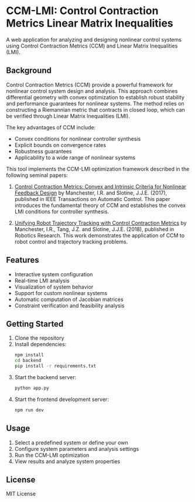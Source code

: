 # CCM-LMI: Control Contraction Metrics Linear Matrix Inequalities

A web application for analyzing and designing nonlinear control systems using Control Contraction Metrics (CCM) and Linear Matrix Inequalities (LMI).

## Background

Control Contraction Metrics (CCM) provide a powerful framework for nonlinear control system design and analysis. This approach combines differential geometry with convex optimization to establish robust stability and performance guarantees for nonlinear systems. The method relies on constructing a Riemannian metric that contracts in closed loop, which can be verified through Linear Matrix Inequalities (LMI).

The key advantages of CCM include:
- Convex conditions for nonlinear controller synthesis
- Explicit bounds on convergence rates
- Robustness guarantees
- Applicability to a wide range of nonlinear systems

This tool implements the CCM-LMI optimization framework described in the following seminal papers:

1. [Control Contraction Metrics: Convex and Intrinsic Criteria for Nonlinear Feedback Design](https://arxiv.org/pdf/1503.03144) by Manchester, I.R. and Slotine, J.J.E. (2017), published in IEEE Transactions on Automatic Control. This paper introduces the fundamental theory of CCM and establishes the convex LMI conditions for controller synthesis.

2. [Unifying Robot Trajectory Tracking with Control Contraction Metrics](https://books.google.com/books?hl=en&lr=&id=RRsuDwAAQBAJ&oi=fnd&pg=PA403) by Manchester, I.R., Tang, J.Z. and Slotine, J.J.E. (2018), published in Robotics Research. This work demonstrates the application of CCM to robot control and trajectory tracking problems.

## Features

- Interactive system configuration
- Real-time LMI analysis
- Visualization of system behavior
- Support for custom nonlinear systems
- Automatic computation of Jacobian matrices
- Constraint verification and feasibility analysis

## Getting Started

1. Clone the repository
2. Install dependencies:
   ```bash
   npm install
   cd backend
   pip install -r requirements.txt
   ```
3. Start the backend server:
   ```bash
   python app.py
   ```
4. Start the frontend development server:
   ```bash
   npm run dev
   ```

## Usage

1. Select a predefined system or define your own
2. Configure system parameters and analysis settings
3. Run the CCM-LMI optimization
4. View results and analyze system properties

## License

MIT License
